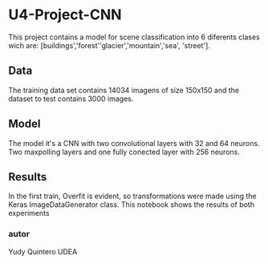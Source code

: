 # U4-Project-CNN
This project contains a model for scene classification into 6 diferents clases wich are: [buildings','forest''glacier','mountain','sea', 'street']. 

## Data

The training data set contains 14034 imagens of size 150x150 and the dataset to test contains 3000 images.
## Model

The model it's a CNN with two convolutional layers with 32 and 64 neurons. Two maxpolling layers and one fully conected layer with 256 neurons.

## Results

In the first train, Overfit is evident, so transformations were made using the Keras ImageDataGenerator class. This notebook shows the results of both experiments


### autor
Yudy Quintero
UDEA
